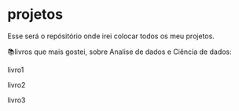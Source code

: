 # projetos
Esse será o repósitório onde irei colocar todos os meu projetos.

📚livros que mais gostei, sobre Analise de dados e Ciência de dados:


livro1

livro2

livro3
